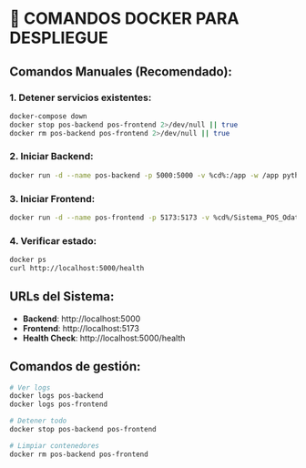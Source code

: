 # 🐳 COMANDOS DOCKER PARA DESPLIEGUE

## Comandos Manuales (Recomendado):

### 1. Detener servicios existentes:
```bash
docker-compose down
docker stop pos-backend pos-frontend 2>/dev/null || true
docker rm pos-backend pos-frontend 2>/dev/null || true
```

### 2. Iniciar Backend:
```bash
docker run -d --name pos-backend -p 5000:5000 -v %cd%:/app -w /app python:3.13-slim sh -c "pip install -r requirements.txt && python run_server.py"
```

### 3. Iniciar Frontend:
```bash
docker run -d --name pos-frontend -p 5173:5173 -v %cd%/Sistema_POS_Odata_nuevo/frontend:/app -w /app node:22-alpine sh -c "npm install && npm run dev -- --host 0.0.0.0 --port 5173"
```

### 4. Verificar estado:
```bash
docker ps
curl http://localhost:5000/health
```

## URLs del Sistema:
- **Backend**: http://localhost:5000
- **Frontend**: http://localhost:5173
- **Health Check**: http://localhost:5000/health

## Comandos de gestión:
```bash
# Ver logs
docker logs pos-backend
docker logs pos-frontend

# Detener todo
docker stop pos-backend pos-frontend

# Limpiar contenedores
docker rm pos-backend pos-frontend
```
